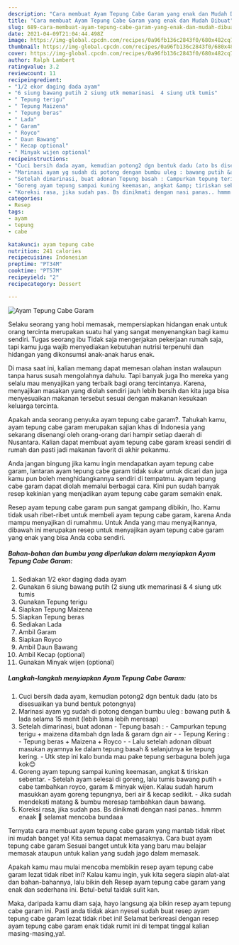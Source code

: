 ```yaml
---
description: "Cara membuat Ayam Tepung Cabe Garam yang enak dan Mudah Dibuat"
title: "Cara membuat Ayam Tepung Cabe Garam yang enak dan Mudah Dibuat"
slug: 689-cara-membuat-ayam-tepung-cabe-garam-yang-enak-dan-mudah-dibuat
date: 2021-04-09T21:04:44.498Z
image: https://img-global.cpcdn.com/recipes/0a96fb136c2843f0/680x482cq70/ayam-tepung-cabe-garam-foto-resep-utama.jpg
thumbnail: https://img-global.cpcdn.com/recipes/0a96fb136c2843f0/680x482cq70/ayam-tepung-cabe-garam-foto-resep-utama.jpg
cover: https://img-global.cpcdn.com/recipes/0a96fb136c2843f0/680x482cq70/ayam-tepung-cabe-garam-foto-resep-utama.jpg
author: Ralph Lambert
ratingvalue: 3.2
reviewcount: 11
recipeingredient:
- "1/2 ekor daging dada ayam"
- "6 siung bawang putih 2 siung utk memarinasi  4 siung utk tumis"
- " Tepung terigu"
- " Tepung Maizena"
- " Tepung beras"
- " Lada"
- " Garam"
- " Royco"
- " Daun Bawang"
- " Kecap optional"
- " Minyak wijen optional"
recipeinstructions:
- "Cuci bersih dada ayam, kemudian potong2 dgn bentuk dadu (ato bs disesuaikan ya bund bentuk potongnya)"
- "Marinasi ayam yg sudah di potong dengan bumbu uleg : bawang putih &amp; lada selama 15 menit (lebih lama lebih meresap)"
- "Setelah dimarinasi, buat adonan Tepung basah : Campurkan tepung terigu + maizena ditambah dgn lada &amp; garam dgn air  Tepung Kering : Tepung beras + Maizena + Royco  Lalu setelah adonan dibuat masukan ayamnya ke dalam tepung basah &amp; selanjutnya ke tepung kering.  Utk step ini kalo bunda mau pake tepung serbaguna boleh juga kok😊"
- "Goreng ayam tepung sampai kuning keemasan, angkat &amp; tiriskan sebentar.  Setelah ayam selesai di goreng, lalu tumis bawang putih + cabe tambahkan royco, garam &amp; minyak wijen. Kalau sudah harum masukkan ayam goreng tepungnya, beri air &amp; kecap sedikit. Jika sudah mendekati matang &amp; bumbu meresap tambahkan daun bawang."
- "Koreksi rasa, jika sudah pas. Bs dinikmati dengan nasi panas.. hmmm enaak 🤤 selamat mencoba bundaaa"
categories:
- Resep
tags:
- ayam
- tepung
- cabe

katakunci: ayam tepung cabe 
nutrition: 241 calories
recipecuisine: Indonesian
preptime: "PT34M"
cooktime: "PT57M"
recipeyield: "2"
recipecategory: Dessert

---
```



![Ayam Tepung Cabe Garam](https://img-global.cpcdn.com/recipes/0a96fb136c2843f0/680x482cq70/ayam-tepung-cabe-garam-foto-resep-utama.jpg)

Selaku seorang yang hobi memasak, mempersiapkan hidangan enak untuk orang tercinta merupakan suatu hal yang sangat menyenangkan bagi kamu sendiri. Tugas seorang ibu Tidak saja mengerjakan pekerjaan rumah saja, tapi kamu juga wajib menyediakan kebutuhan nutrisi terpenuhi dan hidangan yang dikonsumsi anak-anak harus enak.

Di masa  saat ini, kalian memang dapat memesan olahan instan walaupun tanpa harus susah mengolahnya dahulu. Tapi banyak juga lho mereka yang selalu mau menyajikan yang terbaik bagi orang tercintanya. Karena, menyajikan masakan yang diolah sendiri jauh lebih bersih dan kita juga bisa menyesuaikan makanan tersebut sesuai dengan makanan kesukaan keluarga tercinta. 



Apakah anda seorang penyuka ayam tepung cabe garam?. Tahukah kamu, ayam tepung cabe garam merupakan sajian khas di Indonesia yang sekarang disenangi oleh orang-orang dari hampir setiap daerah di Nusantara. Kalian dapat membuat ayam tepung cabe garam kreasi sendiri di rumah dan pasti jadi makanan favorit di akhir pekanmu.

Anda jangan bingung jika kamu ingin mendapatkan ayam tepung cabe garam, lantaran ayam tepung cabe garam tidak sukar untuk dicari dan juga kamu pun boleh menghidangkannya sendiri di tempatmu. ayam tepung cabe garam dapat diolah memalui berbagai cara. Kini pun sudah banyak resep kekinian yang menjadikan ayam tepung cabe garam semakin enak.

Resep ayam tepung cabe garam pun sangat gampang dibikin, lho. Kamu tidak usah ribet-ribet untuk membeli ayam tepung cabe garam, karena Anda mampu menyajikan di rumahmu. Untuk Anda yang mau menyajikannya, dibawah ini merupakan resep untuk menyajikan ayam tepung cabe garam yang enak yang bisa Anda coba sendiri.

<!--inarticleads1-->

##### Bahan-bahan dan bumbu yang diperlukan dalam menyiapkan Ayam Tepung Cabe Garam:

1. Sediakan 1/2 ekor daging dada ayam
1. Gunakan 6 siung bawang putih (2 siung utk memarinasi &amp; 4 siung utk tumis
1. Gunakan  Tepung terigu
1. Siapkan  Tepung Maizena
1. Siapkan  Tepung beras
1. Sediakan  Lada
1. Ambil  Garam
1. Siapkan  Royco
1. Ambil  Daun Bawang
1. Ambil  Kecap (optional)
1. Gunakan  Minyak wijen (optional)




<!--inarticleads2-->

##### Langkah-langkah menyiapkan Ayam Tepung Cabe Garam:

1. Cuci bersih dada ayam, kemudian potong2 dgn bentuk dadu (ato bs disesuaikan ya bund bentuk potongnya)
1. Marinasi ayam yg sudah di potong dengan bumbu uleg : bawang putih &amp; lada selama 15 menit (lebih lama lebih meresap)
1. Setelah dimarinasi, buat adonan - Tepung basah : - Campurkan tepung terigu + maizena ditambah dgn lada &amp; garam dgn air -  - Tepung Kering : - Tepung beras + Maizena + Royco -  - Lalu setelah adonan dibuat masukan ayamnya ke dalam tepung basah &amp; selanjutnya ke tepung kering.  - Utk step ini kalo bunda mau pake tepung serbaguna boleh juga kok😊
1. Goreng ayam tepung sampai kuning keemasan, angkat &amp; tiriskan sebentar.  - Setelah ayam selesai di goreng, lalu tumis bawang putih + cabe tambahkan royco, garam &amp; minyak wijen. Kalau sudah harum masukkan ayam goreng tepungnya, beri air &amp; kecap sedikit. - Jika sudah mendekati matang &amp; bumbu meresap tambahkan daun bawang.
1. Koreksi rasa, jika sudah pas. Bs dinikmati dengan nasi panas.. hmmm enaak 🤤 selamat mencoba bundaaa




Ternyata cara membuat ayam tepung cabe garam yang mantab tidak ribet ini mudah banget ya! Kita semua dapat memasaknya. Cara buat ayam tepung cabe garam Sesuai banget untuk kita yang baru mau belajar memasak ataupun untuk kalian yang sudah jago dalam memasak.

Apakah kamu mau mulai mencoba membikin resep ayam tepung cabe garam lezat tidak ribet ini? Kalau kamu ingin, yuk kita segera siapin alat-alat dan bahan-bahannya, lalu bikin deh Resep ayam tepung cabe garam yang enak dan sederhana ini. Betul-betul taidak sulit kan. 

Maka, daripada kamu diam saja, hayo langsung aja bikin resep ayam tepung cabe garam ini. Pasti anda tiidak akan nyesel sudah buat resep ayam tepung cabe garam lezat tidak ribet ini! Selamat berkreasi dengan resep ayam tepung cabe garam enak tidak rumit ini di tempat tinggal kalian masing-masing,ya!.

